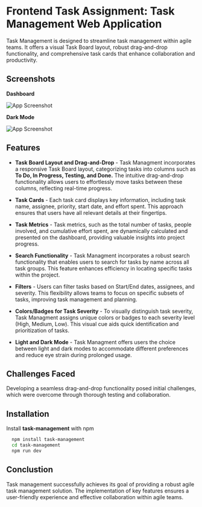 
# Frontend Task Assignment: Task Management Web Application

Task Management is designed to streamline task management within agile teams. It offers a visual Task Board layout, robust drag-and-drop functionality, and comprehensive task cards that enhance collaboration and productivity.


## Screenshots

**Dashboard**

![App Screenshot](https://dev-to-uploads.s3.amazonaws.com/uploads/articles/h12m7fvv86z0yrttor0p.PNG)

**Dark Mode**

![App Screenshot](https://dev-to-uploads.s3.amazonaws.com/uploads/articles/rf8cjowplln6nuc2azc5.PNG)
## Features

 - **Task Board Layout and Drag-and-Drop** - Task Managment incorporates a responsive Task Board layout, categorizing tasks into columns such as **To Do, In Progress, Testing, and Done.** The intuitive drag-and-drop functionality allows users to effortlessly move tasks between these columns, reflecting real-time progress.

- **Task Cards** - Each task card displays key information, including task name, assignee, priority, start date, and effort spent. This approach ensures that users have all relevant details at their fingertips.

- **Task Metrics** - Task metrics, such as the total number of tasks, people involved, and cumulative effort spent, are dynamically calculated and presented on the dashboard, providing valuable insights into project progress.

- **Search Functionality** - Task Managment incorporates a robust search functionality that enables users to search for tasks by name across all task groups. This feature enhances efficiency in locating specific tasks within the project.

- **Filters** - Users can filter tasks based on Start/End dates, assignees, and severity. This flexibility allows teams to focus on specific subsets of tasks, improving task management and planning.

- **Colors/Badges for Task Severity** - To visually distinguish task severity, Task Managment assigns unique colors or badges to each severity level (High, Medium, Low). This visual cue aids quick identification and prioritization of tasks.

- **Light and Dark Mode** - Task Managment offers users the choice between light and dark modes to accommodate different preferences and reduce eye strain during prolonged usage.



## Challenges Faced

Developing a seamless drag-and-drop functionality posed initial challenges, which were overcome through thorough testing and collaboration.

## Installation

Install **task-management** with npm

```bash
  npm install task-management
  cd task-management
  npm run dev
```
    
## Conclustion

Task management successfully achieves its goal of providing a robust agile task management solution. The implementation of key features ensures a user-friendly experience and effective collaboration within agile teams.

